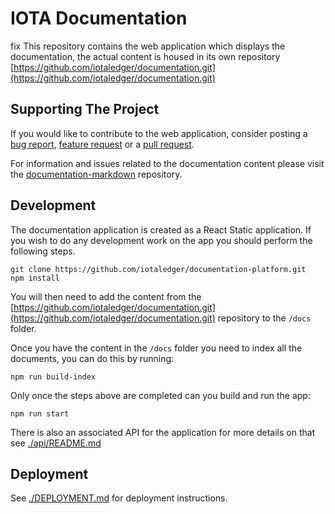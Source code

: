 # IOTA Documentation

fix
This repository contains the web application which displays the documentation, the actual content is housed in its own repository [https://github.com/iotaledger/documentation.git](https://github.com/iotaledger/documentation.git)

## Supporting The Project

If you would like to contribute to the web application, consider posting a [bug report](https://github.com/iotaledger/documentation-platform/issues/new), [feature request](https://github.com/iotaledger/documentation-platform/issues/new) or a [pull request](https://github.com/iotaledger/documentation-platform/pulls/).

For information and issues related to the documentation content please visit the [documentation-markdown](https://github.com/iotaledger/documentation) repository.

## Development

The documentation application is created as a React Static application. If you wish to do any development work on the app you should perform the following steps.

```shell
git clone https://github.com/iotaledger/documentation-platform.git
npm install
```

You will then need to add the content from the [https://github.com/iotaledger/documentation.git](https://github.com/iotaledger/documentation.git) repository to the `/docs` folder.

Once you have the content in the `/docs` folder you need to index all the documents, you can do this by running:

```shell
npm run build-index
```

Only once the steps above are completed can you build and run the app:

```shell
npm run start
```

There is also an associated API for the application for more details on that see [./api/README.md](./api/README.md)

## Deployment

See [./DEPLOYMENT.md](./DEPLOYMENT.md) for deployment instructions.
